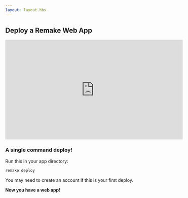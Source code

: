 ```yaml
---
layout: layout.hbs
---
```


## Deploy a Remake Web App

<iframe width="560" height="315" src="https://www.youtube-nocookie.com/embed/bRQhR2JRNCI" frameborder="0" allow="accelerometer; autoplay; encrypted-media; gyroscope; picture-in-picture" allowfullscreen></iframe>

### A single command deploy!

Run this in your app directory:

```bash
remake deploy
```

You may need to create an account if this is your first deploy.

**Now you have a web app!**



